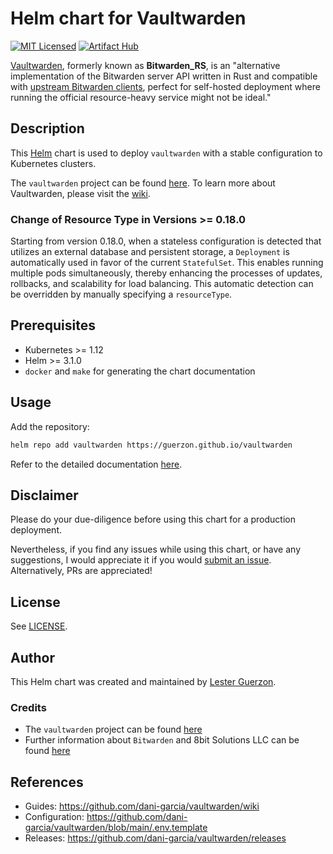 # Helm chart for Vaultwarden

[![MIT Licensed](https://img.shields.io/github/license/guerzon/vaultwarden)](https://github.com/guerzon/vaultwarden/blob/main/LICENSE)
[![Artifact Hub](https://img.shields.io/endpoint?url=https://artifacthub.io/badge/repository/vaultwarden)](https://artifacthub.io/packages/search?repo=vaultwarden)

[Vaultwarden](https://github.com/dani-garcia/vaultwarden), formerly known as **Bitwarden_RS**, is an "alternative implementation of the Bitwarden server API written in Rust and compatible with [upstream Bitwarden clients](https://bitwarden.com/download/), perfect for self-hosted deployment where running the official resource-heavy service might not be ideal."

## Description

This [Helm](https://helm.sh/docs/) chart is used to deploy `vaultwarden` with a stable configuration to Kubernetes clusters.

The `vaultwarden` project can be found [here](https://github.com/dani-garcia/vaultwarden). To learn more about Vaultwarden, please visit the [wiki](https://github.com/dani-garcia/vaultwarden/wiki).

### Change of Resource Type in Versions >= 0.18.0

Starting from version 0.18.0, when a stateless configuration is detected that utilizes an external database and persistent storage, a `Deployment` is automatically used in favor of the current `StatefulSet`. This enables running multiple pods simultaneously, thereby enhancing the processes of updates, rollbacks, and scalability for load balancing. This automatic detection can be overridden by manually specifying a `resourceType`.

## Prerequisites

- Kubernetes >= 1.12
- Helm >= 3.1.0
- `docker` and `make` for generating the chart documentation

## Usage

Add the repository:

```bash
helm repo add vaultwarden https://guerzon.github.io/vaultwarden
```

Refer to the detailed documentation [here](./charts/vaultwarden/README.md).

## Disclaimer

Please do your due-diligence before using this chart for a production deployment.

Nevertheless, if you find any issues while using this chart, or have any suggestions, I would appreciate it if you would [submit an issue](https://github.com/guerzon/vaultwarden/issues/new). Alternatively, PRs are appreciated!

## License

See [LICENSE](./LICENSE).

## Author

This Helm chart was created and maintained by [Lester Guerzon](https://blog.pidnull.io).

### Credits

- The `vaultwarden` project can be found [here](https://github.com/dani-garcia/vaultwarden)
- Further information about `Bitwarden` and 8bit Solutions LLC can be found [here](https://bitwarden.com/)

## References

- Guides: <https://github.com/dani-garcia/vaultwarden/wiki>
- Configuration: <https://github.com/dani-garcia/vaultwarden/blob/main/.env.template>
- Releases: <https://github.com/dani-garcia/vaultwarden/releases>

